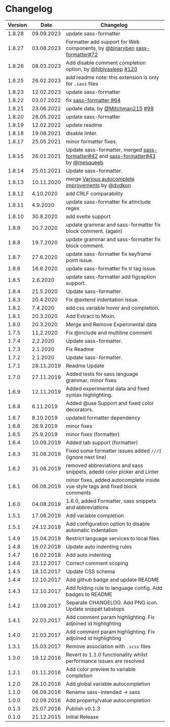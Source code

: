 # Changelog

| Version | Date       | Changelog                                                                                                                                       |
| ------- | ---------- | ----------------------------------------------------------------------------------------------------------------------------------------------- |
| 1.8.28   | 09.09.2023  | update sass-formatter                                                                                                                         |
| 1.8.27   | 03.08.2023  | Formatter add support for Web components, by   [@binaryben](https://github.com/binaryben) [sass-formatter#72](https://github.com/TheRealSyler/sass-formatter/pull/72)          |
| 1.8.26   | 08.03.2023  | Add disable comment completion option, by   [@hibiyasleep](https://github.com/hibiyasleep) [#120](https://github.com/TheRealSyler/vscode-sass-indented/pull/120)          |
| 1.8.25   | 26.02.2023  | add readme note: this extension is only for `.sass` files                                                                                     |
| 1.8.23   | 12.02.2023  | update sass-formatter                                                                                                                         |
| 1.8.22   | 03.07.2022  | fix [sass-formatter #64](https://github.com/TheRealSyler/sass-formatter/issues/64)                                                            |
| 1.8.21   | 23.06.2022  | update data, by [@Mitchman215](https://github.com/Mitchman215) [#99](https://github.com/TheRealSyler/vscode-sass-indented/pull/99)                                                                                                                         |
| 1.8.20   | 28.05.2022  | update sass-formatter                                                                                                                         |
| 1.8.19   | 12.02.2022  | update readme                                                                                                                                 |
| 1.8.18   | 19.08.2021  | disable linter.                                                                                                                               |
| 1.8.17   | 25.05.2021  | minor formatter fixes.                                                                                                                        |
| 1.8.15   | 26.01.2021  | Update sass-formatter, merged [sass-formatter#42](https://github.com/TheRealSyler/sass-formatter/issues/42) and [sass-formatter#43](https://github.com/TheRealSyler/sass-formatter/issues/43) by [@mesqueeb](https://github.com/mesqueeb)                                                                                                                       |
| 1.8.14   | 25.01.2021  | Update sass-formatter.                                                                                                                        |
| 1.8.13  | 10.11.2020 | merge [Various autocomplete improvements](https://github.com/TheRealSyler/vscode-sass-indented/pull/63) by [@dvdkon](https://github.com/dvdkon) |
| 1.8.12  | 4.10.2020  | add CRLF comparability                                                                                                                          |
| 1.8.11  | 4.9.2020   | update sass-formatter fix atInclude regex                                                                                                       |
| 1.8.10  | 30.8.2020  | add svelte support                                                                                                                              |
| 1.8.9   | 20.7.2020  | update grammar and sass-formatter fix block comment. (again)                                                                                    |
| 1.8.8   | 19.7.2020  | update grammar and sass-formatter fix block comment.                                                                                            |
| 1.8.7   | 27.6.2020  | update sass-formatter fix keyframe point issue.                                                                                                 |
| 1.8.6   | 16.6.2020  | update sass-formatter fix tr tag issue.                                                                                                         |
| 1.8.5   | 2.6.2020   | update sass-formatter add figcaption support.                                                                                                   |
| 1.8.4   | 21.5.2020  | Update sass-formatter.                                                                                                                          |
| 1.8.3   | 20.4.2020  | Fix @extend indentation issue.                                                                                                                  |
| 1.8.2   | 7.4.2020   | add css variable hover and completion.                                                                                                          |
| 1.8.1   | 20.3.2020  | Add Extract to Mixin.                                                                                                                           |
| 1.8.0   | 20.3.2020  | Merge and Remove Experimental data                                                                                                              |
| 1.7.5   | 11,2.2020  | Fix @include and multiline comment                                                                                                              |
| 1.7.4   | 2,2.2020   | Update sass-formatter.                                                                                                                          |
| 1.7.3   | 2.1.2020   | Fix Readme                                                                                                                                      |
| 1.7.2   | 2.1.2020   | Update sass-formatter.                                                                                                                          |
| 1.7.1   | 28.11.2019 | Readme Update                                                                                                                                   |
| 1.7.0   | 27.11.2019 | Added tests for sass language grammar, minor fixes                                                                                              | 
| 1.6.9   | 12.11.2019 | Added experimental data and fixed syntax highlighting.                                                                                          |
| 1.6.8   | 6.11.2019  | Added @use Support and fixed color decorators.                                                                                                  |
| 1.6.7   | 8.10.2019  | updated formatter dependency                                                                                                                    |
| 1.6.6   | 26.9.2019  | minor fixes                                                                                                                                     |
| 1.6.5   | 25.9.2019  | minor fixes (formatter)                                                                                                                         |
| 1.6.4   | 10.09.2019 | Added tab support (formatter)                                                                                                                   |
| 1.6.3   | 31.08.2019 | Fixed some formatter issues added `///I` (ignore next line)                                                                                     |
| 1.6.2   | 31.08.2019 | removed abbreviations and sass snippets, adedd color picker and Linter                                                                          |
| 1.6.1   | 06.08.2019 | minor fixes, added autocomplete inside vue style tags and fixed block comments                                                                  |
| 1.6.0   | 04.08.2019 | 1.6.0, added Formatter, sass snippets and abbreviations                                                                                         |
| 1.5.1   | 17.06.2019 | Add variable completion                                                                                                                         |
| 1.5.1   | 24.12.2018 | Add configuration option to disable automatic indentation                                                                                       |
| 1.4.9   | 15.04.2018 | Restrict language services to local files                                                                                                       |
| 1.4.8   | 16.02.2018 | Update auto indenting rules                                                                                                                     |
| 1.4.7   | 16.02.2018 | Add auto indenting                                                                                                                              |
| 1.4.6   | 23.12.2017 | Correct comment scoping                                                                                                                         |
| 1.4.5   | 18.10.2017 | Update CSS schema                                                                                                                               |
| 1.4.4   | 12.10.2017 | Add github badge and update README                                                                                                              |
| 1.4.3   | 12.10.2017 | Add folding rule to language config. Add badges to README                                                                                       |
| 1.4.2   | 13.09.2017 | Separate CHANGELOG. Add PNG icon. Update snippet tabstops                                                                                       |
| 1.4.1   | 22.03.2017 | Add comment param highlighting. Fix adjoined id highlighting                                                                                    |
| 1.4.0   | 21.03.2017 | Add comment param highlighting. Fix adjoined id highlighting                                                                                    |
| 1.3.1   | 15.03.2017 | Remove association with `.scss` files                                                                                                           |
| 1.3.0   | 19.12.2016 | Revert to 1.1.0 functionality whilst performance issues are resolved                                                                            |
| 1.2.1   | 01.11.2016 | Add color preview to variable completion                                                                                                        |
| 1.2.0   | 28.10.2016 | Add global variable autocompletion                                                                                                              |
| 1.1.0   | 06.09.2016 | Rename sass-intended -> sass                                                                                                                    |
| 1.0.0   | 02.09.2016 | Add property/value autocompletion                                                                                                               |
| 0.1.3   | 25.07.2016 | Publish v0.1.3                                                                                                                                  |
| 0.1.0   | 21.12.2015 | Initial Release                                                                                                                                 |
